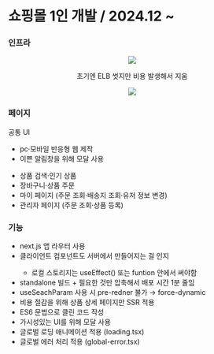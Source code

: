 <h1>쇼핑몰 1인 개발 / 2024.12 ~ </h1>

### 인프라
<p align="center">
<img src="https://github.com/user-attachments/assets/fee97e3b-fe2a-4662-b7e6-555f3c8f68e5" />
</p>
<p align="center">초기엔 ELB 썻지만 비용 발생해서 지움</p>

<p align="center">
<img src="https://github.com/user-attachments/assets/b3528f47-4cdb-4fd4-a5bb-2eed72233c6c" />
</p>

### 페이지
공통 UI
<ul>
  <li>pc·모바일 반응형 웹 제작</li>
  <li>이쁜 알림창을 위해 모달 사용</li>
</ul>

<ul>
  <li>상품 검색·인기 상품</li>
  <li>장바구니·상품 주문</li>
  <li>마이 페이지 (주문 조회·배송지 조회·유저 정보 변경)</li>
  <li>관리자 페이지 (주문 조회·상품 등록)</li>
</ul>

### 기능


<ul>
  <li>next.js 앱 라우터 사용</li>
    <li>클라이언트 컴포넌트도 서버에서 만들어지는 걸 인지</li>
  <ul>
    <li>로컬 스토리지는 useEffect() 또는 funtion 안에서 써야함</li>
  </ul>
  <li>standalone 빌드 + 필요한 것만 압축해서 배포 시간 1분 줄임</li>
  <li>useSeachParam 사용 시 pre-redner 불가 → force-dynamic</li>
  <li>비용 절감을 위해 상품 상세 페이지만 SSR 적용</li>
  <li>ES6 문법으로 클린 코드 작성</li>
  <li>가시성있는 UI를 위해 모달 사용</li>
  <li>글로벌 로딩 애니메이션 적용 (loading.tsx)</li>
  <li>글로벌 에러 처리 적용 (global-error.tsx)</li>
</ul>

